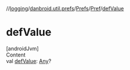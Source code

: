 //[logging](../../../../index.md)/[danbroid.util.prefs](../../index.md)/[Prefs](../index.md)/[Pref](index.md)/[defValue](def-value.md)



# defValue  
[androidJvm]  
Content  
val [defValue](def-value.md): [Any](https://kotlinlang.org/api/latest/jvm/stdlib/kotlin/-any/index.html)?  



